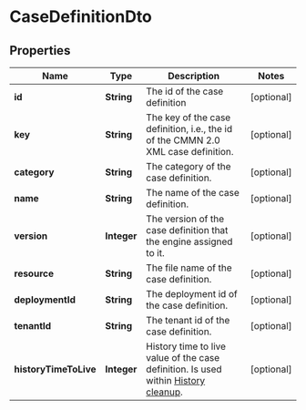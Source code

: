 

# CaseDefinitionDto


## Properties

Name | Type | Description | Notes
------------ | ------------- | ------------- | -------------
**id** | **String** | The id of the case definition |  [optional]
**key** | **String** | The key of the case definition, i.e., the id of the CMMN 2.0 XML case definition. |  [optional]
**category** | **String** | The category of the case definition. |  [optional]
**name** | **String** | The name of the case definition. |  [optional]
**version** | **Integer** | The version of the case definition that the engine assigned to it. |  [optional]
**resource** | **String** | The file name of the case definition. |  [optional]
**deploymentId** | **String** | The deployment id of the case definition. |  [optional]
**tenantId** | **String** | The tenant id of the case definition. |  [optional]
**historyTimeToLive** | **Integer** | History time to live value of the case definition. Is used within [History cleanup](https://docs.camunda.org/manual/7.14/user-guide/process-engine/history/#history-cleanup). |  [optional]



